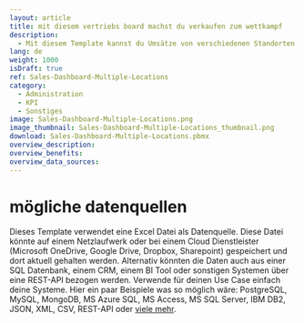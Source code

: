 ```yaml
---
layout: article
title: mit diesem vertriebs board machst du verkaufen zum wettkampf
description: 
  - Mit diesem Template kannst du Umsätze von verschiedenen Standorten miteinander Vergleichen und sorgst so für mehr Wettbewerb. Durch die direkte visuelle Anzeige der wichtigsten Kennzahl werden Ehrgeiz geweckt. Als Datenbasis dient hier eine einfache Excel mit jeweils den Täglichen Umsätzen der 3 Standorte, dies könnte aus einem Vertriebstool oder CRM kommen. Dieses Template ist auch ein schönes Beispiel wie man mit Dataflows diese Daten verwendet und für seine Zwecke auswertet und nutzbar macht. Jetzt runterladen und noch mehr verkaufen!
lang: de
weight: 1000
isDraft: true
ref: Sales-Dashboard-Multiple-Locations
category:
  - Administration
  - KPI
  - Sonstiges
image: Sales-Dashboard-Multiple-Locations.png
image_thumbnail: Sales-Dashboard-Multiple-Locations_thumbnail.png
download: Sales-Dashboard-Multiple-Locations.pbmx
overview_description:
overview_benefits:
overview_data_sources:
---
```

# mögliche datenquellen
Dieses Template verwendet eine Excel Datei als Datenquelle. Diese Datei könnte auf einem Netzlaufwerk oder bei einem Cloud Dienstleister (Microsoft OneDrive, Google Drive, Dropbox, Sharepoint) gespeichert und dort aktuell gehalten werden. Alternativ könnten die Daten auch aus einer SQL Datenbank, einem CRM, einem BI Tool oder sonstigen Systemen über eine REST-API bezogen werden. Verwende für deinen Use Case einfach deine Systeme. Hier ein paar Beispiele was so möglich wäre: PostgreSQL, MySQL, MongoDB, MS Azure SQL, MS Access, MS SQL Server, IBM DB2, JSON, XML, CSV, REST-API oder [viele mehr](https://peakboard.com/produkt/peakboard-versionen/#schnittstellen).
